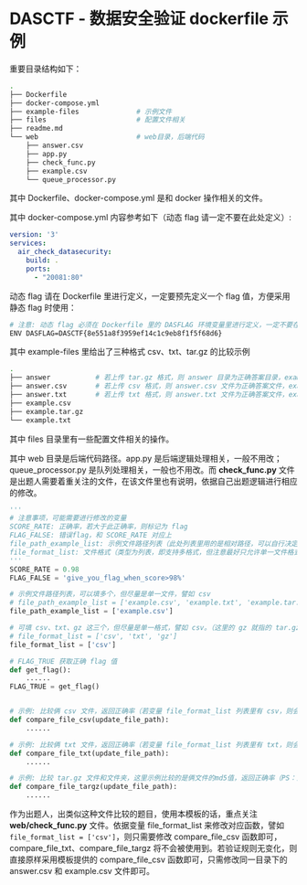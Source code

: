 # DASCTF - 数据安全验证 dockerfile 示例

重要目录结构如下：

```bash
.
├── Dockerfile
├── docker-compose.yml
├── example-files              # 示例文件
├── files                      # 配置文件相关
├── readme.md
└── web                        # web目录，后端代码
    ├── answer.csv
    ├── app.py
    ├── check_func.py
    ├── example.csv
    └── queue_processor.py
```

其中 Dockerfile、docker-compose.yml 是和 docker 操作相关的文件。



其中 docker-compose.yml 内容参考如下（动态 flag 请一定不要在此处定义）:

```yml
version: '3'
services:
  air_check_datasecurity:
    build: .
    ports:
      - "20081:80"
```

动态 flag 请在 Dockerfile 里进行定义，一定要预先定义一个 flag 值，方便采用静态 flag 时使用：

```bash
# 注意: 动态 flag 必须在 Dockerfile 里的 DASFLAG 环境变量里进行定义，一定不要在 docker-compose.yml 里进行定义
ENV DASFLAG=DASCTF{8e551a8f3959ef14c1c9eb8f1f5f68d6}
```



其中 example-files 里给出了三种格式 csv、txt、tar.gz 的比较示例

```bash
.
├── answer           # 若上传 tar.gz 格式，则 answer 目录为正确答案目录，example.tar.gz 为示例上传文件
├── answer.csv       # 若上传 csv 格式，则 answer.csv 文件为正确答案文件，example.csv 为示例上传文件
├── answer.txt       # 若上传 txt 格式，则 answer.txt 文件为正确答案文件，example.txt 为示例上传文件
├── example.csv
├── example.tar.gz
└── example.txt
```

其中 files 目录里有一些配置文件相关的操作。



其中 web 目录是后端代码路径。app.py 是后端逻辑处理相关，一般不用改；queue_processor.py 是队列处理相关，一般也不用改。而 **check_func.py** 文件是出题人需要着重关注的文件，在该文件里也有说明，依据自己出题逻辑进行相应的修改。

```python
'''
# 注意事项，可能需要进行修改的变量
SCORE_RATE: 正确率，若大于此正确率，则标记为 flag
FLAG_FALSE: 错误flag，和 SCORE_RATE 对应上
file_path_example_list: 示例文件路径列表（此处列表里用的是相对路径，可以自行决定改为绝对路径），尽量列表里只有单一文件，方便后续处理
file_format_list: 文件格式（类型为列表，即支持多格式，但注意最好只允许单一文件格式，方便后续比较），目前支持 csv、txt、tar.gz 格式
'''
SCORE_RATE = 0.98
FLAG_FALSE = 'give_you_flag_when_score>98%'

# 示例文件路径列表，可以填多个，但尽量是单一文件，譬如 csv
# file_path_example_list = ['example.csv', 'example.txt', 'example.tar.gz']
file_path_example_list = ['example.csv']

# 可填 csv、txt、gz 这三个，但尽量是单一格式，譬如 csv。（这里的 gz 就指的 tar.gz，但注意这里不要填 tar.gz ！！！）
# file_format_list = ['csv', 'txt', 'gz']
file_format_list = ['csv']

# FLAG_TRUE 获取正确 flag 值
def get_flag():
    ......
FLAG_TRUE = get_flag()


# 示例: 比较俩 csv 文件，返回正确率（若变量 file_format_list 列表里有 csv，则会使用此函数）
def compare_file_csv(update_file_path):
    ......

# 示例: 比较俩 txt 文件，返回正确率（若变量 file_format_list 列表里有 txt，则会使用此函数）
def compare_file_txt(update_file_path):
    ......

# 示例: 比较 tar.gz 文件和文件夹，这里示例比较的是俩文件的md5值，返回正确率（PS：注意正确答案或上传文件里里是否有需要的隐藏文件）。（若变量 file_format_list 列表里有 gz，则会使用此函数）
def compare_file_targz(update_file_path):
    ......
```

作为出题人，出类似这种文件比较的题目，使用本模板的话，重点关注 **web/check_func.py** 文件。依据变量 file_format_list 来修改对应函数，譬如 `file_format_list = ['csv']`，则只需要修改 compare_file_csv 函数即可，compare_file_txt、compare_file_targz 将不会被使用到。若验证规则无变化，则直接原样采用模板提供的 compare_file_csv 函数即可，只需修改同一目录下的 answer.csv 和 example.csv 文件即可。